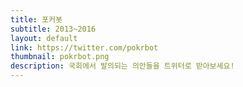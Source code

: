 ```yaml
---
title: 포커봇
subtitle: 2013~2016
layout: default
link: https://twitter.com/pokrbot
thumbnail: pokrbot.png
description: 국회에서 발의되는 의안들을 트위터로 받아보세요!
---
```

